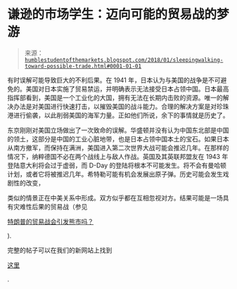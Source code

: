 <!--yml

分类：未分类

date: 2024-05-18 02:45:14

-->

# 谦逊的市场学生：迈向可能的贸易战的梦游

> 来源：[`humblestudentofthemarkets.blogspot.com/2018/01/sleepingwalking-toward-possible-trade.html#0001-01-01`](https://humblestudentofthemarkets.blogspot.com/2018/01/sleepingwalking-toward-possible-trade.html#0001-01-01)

有时误解可能导致巨大的不利后果。在 1941 年，日本认为与美国的战争是不可避免的。美国对日本实施了贸易禁运，并明确表示无法接受日本占领中国。日本最高指挥部看到，美国是一个工业化的大国，拥有无法在长期内击败的资源。唯一的解决办法是对美国进行快速打击，以摧毁美国的战斗能力。合理的解决方案是对珍珠港进行偷袭，以此削弱美国的海军力量。正如他们所说，余下的事情就是历史了。

东京刚刚对美国立场做出了一次致命的误解。华盛顿并没有认为中国东北部是中国的领土，这部分是中国的工业心脏地带，也是日本占领中国本土的宝石。如果日本从南方撤军，而保持在满洲，美国进入第二次世界大战可能会推迟几年。在那样的情况下，纳粹德国不必在两个战线上与敌人作战。英国及其英联邦盟友在 1943 年登陆意大利将会过于虚弱，而 D-Day 的登陆将根本不可能发生。将不会有曼哈顿计划，或者它将被推迟几年。希特勒可能有机会发展出原子弹。历史可能会发生戏剧性的改变，

类似的情景正在中美关系中形成。双方似乎都在互相忽视对方。结果可能是一场具有灾难性后果的贸易战（参见

[特朗普的贸易战会引发熊市吗？](https://humblestudentofthemarkets.com/2018/01/07/could-a-trump-trade-war-spark-a-bear-market/)

).

完整的帖子可以在我们的新网站上找到

[这里](https://humblestudentofthemarkets.com/2018/01/23/sleep-walking-toward-a-possible-trade-war/)

.

